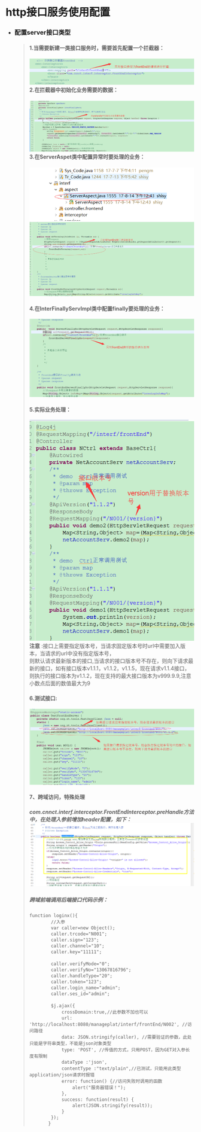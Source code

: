 # http接口服务使用配置

* ### 配置server接口类型

  > #### 1.当需要新建一类接口服务时，需要首先配置一个拦截器：
  >
  > #### ![](/assets/httplangjieqipeizhi.png) 2.在拦截器中初始化业务需要的数据：
  >
  > #### ![](/assets/interceptor.png) 3.在ServerAspet类中配置异常时要处理的业务：
  >
  > ![](/assets/serverAspet.png)  
  > ![](/assets/httpyichangchuli.png)
  >
  > #### 4.在InterFinallyServImpl类中配置finally要处理的业务：
  >
  > ![](/assets/httpfinallydo.png)
  >
  > #### 5.实际业务处理：
  >
  > ![](/assets/httpversion4.png)  
  > **注意** :接口上需要指定版本号，当请求固定版本号时url中需要加入版本，当请求的url中没有指定版本号，  
  > 则默认请求最新版本的接口,当请求的接口版本号不存在，则向下请求最新的接口，如有接口版本v1.1.1，v1.1.2，v1.1.5，现在请求v1.1.4接口，则执行的接口版本为v1.1.2，现在支持的最大接口版本为v999.9.9,注意小数点后面的数值最大为9
  >
  > #### 6.测试接口:
  >
  > #### ![](/assets/httpversion3.png)
  >
  > #### 7、跨域访问，特殊处理
  >
  > ##### com.cnnct.interf.interceptor.FrontEndInterceptor.preHandle方法中，在处理入参前增加header配置，如下：![](/assets/access.png)
  >
  > ##### 跨域前端调用后端接口代码示例：
  >
  > ```
  > function loginx(){
  >         //入参
  >         var caller=new Object();
  >         caller.trcode="N001";
  >         caller.sign="123";
  >         caller.channel="10";
  >         caller.key="11111";
  >         
  >         caller.verifyMode="0";
  >         caller.verifyNo="13067816796";
  >         caller.handleType="20";
  >         caller.token="123";
  >         caller.login_name="admin";
  >         caller.ses_id="admin";
  >
  >         $j.ajax({
  >             crossDomain:true,//此参数不加也可以
  >             url: 'http://localhost:8080/manageplat/interf/frontEnd/N002', //访问路径
  >             data: JSON.stringify(caller), //需要验证的参数，此处只能是字符串类型，不能是json对象类型
  >             type: 'POST', //传值的方式，只用POST，因为GET对入参长度有限制
  >             dataType :'json',
  >             contentType :"text/plain",//已测试，只能用此类型application/json请求时报错
  >             error: function() {//访问失败时调用的函数
  >                 alert("服务器错误！");
  >             },
  >             success: function(result) {
  >                 alert(JSON.stringify(result));                
  >             }
  >         });
  >        }
  > ```



